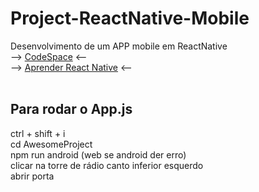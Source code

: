 # Project-ReactNative-Mobile
Desenvolvimento de um APP mobile em ReactNative
<br>
--> [CodeSpace](https://github.com/codespaces/glowing-barnacle-g69vwx6x99g2vxvp) <--
<br>
--> [Aprender React Native](https://reactnative.dev/docs/getting-started) <--
<br><br>
## Para rodar o App.js
ctrl + shift + i<br>
cd AwesomeProject<br>
npm run android (web se android der erro)<br>
clicar na torre de rádio canto inferior esquerdo<br>
abrir porta<br><br>
